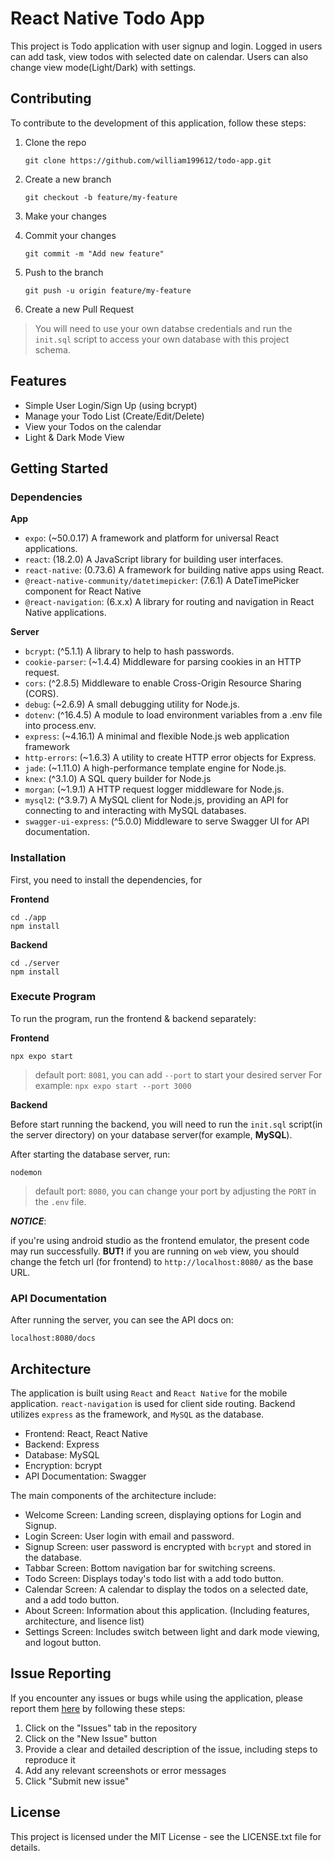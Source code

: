 # React Native Todo App

This project is Todo application with user signup and login. Logged in users can add task, view todos with selected date on calendar. Users can also change view mode(Light/Dark) with settings.

## Contributing

To contribute to the development of this application, follow these steps:

1. Clone the repo

    ```
    git clone https://github.com/william199612/todo-app.git
    ```

2. Create a new branch

    ```
    git checkout -b feature/my-feature
    ```

3. Make your changes

4. Commit your changes

    ```
    git commit -m "Add new feature"
    ```

5. Push to the branch

    ```
    git push -u origin feature/my-feature
    ```

6. Create a new Pull Request

> You will need to use your own databse credentials and run the `init.sql` script to access your own database with this project schema.

## Features

- Simple User Login/Sign Up (using bcrypt)
- Manage your Todo List (Create/Edit/Delete)
- View your Todos on the calendar
- Light & Dark Mode View

## Getting Started

### Dependencies

**App**

- `expo`: (~50.0.17) A framework and platform for universal React applications.
- `react`: (18.2.0) A JavaScript library for building user interfaces.
- `react-native`: (0.73.6) A framework for building native apps using React.
- `@react-native-community/datetimepicker`: (7.6.1) A DateTimePicker component for React Native
- `@react-navigation`: (6.x.x) A library for routing and navigation in React Native applications.

**Server**

- `bcrypt`: (^5.1.1) A library to help to hash passwords.
- `cookie-parser`: (~1.4.4) Middleware for parsing cookies in an HTTP request.
- `cors`: (^2.8.5) Middleware to enable Cross-Origin Resource Sharing (CORS). 
- `debug`: (~2.6.9) A small debugging utility for Node.js.
- `dotenv`: (^16.4.5) A module to load environment variables from a .env file into process.env.
- `express`: (~4.16.1) A minimal and flexible Node.js web application framework
- `http-errors`: (~1.6.3) A utility to create HTTP error objects for Express.
- `jade`: (~1.11.0) A high-performance template engine for Node.js.
- `knex`: (^3.1.0) A SQL query builder for Node.js
- `morgan`: (~1.9.1) A HTTP request logger middleware for Node.js.
- `mysql2`: (^3.9.7) A MySQL client for Node.js, providing an API for connecting to and interacting with MySQL databases.
- `swagger-ui-express`: (^5.0.0) Middleware to serve Swagger UI for API documentation.

### Installation

First, you need to install the dependencies, for

**Frontend**

```
cd ./app
npm install
```

**Backend**

```
cd ./server
npm install
```

### Execute Program

To run the program, run the frontend & backend separately: 

**Frontend**

```
npx expo start
```

> default port: `8081`, you can add `--port` to start your desired server
> For example: `npx expo start --port 3000`

**Backend**

Before start running the backend, you will need to run the `init.sql` script(in the server directory) on your database server(for example, **MySQL**).

After starting the database server, run:

```
nodemon
```

> default port: `8080`, you can change your port by adjusting the `PORT` in the `.env` file.

***NOTICE***: 

if you're using android studio as the frontend emulator, the present code may run successfully. **BUT!** if you are running on `web` view, you should change the fetch url (for frontend) to `http://localhost:8080/` as the base URL. 

### API Documentation

After running the server, you can see the API docs on:

```
localhost:8080/docs
```

## Architecture

The application is built using `React` and `React Native` for the mobile application. `react-navigation` is used for client side routing. Backend utilizes `express` as the framework, and `MySQL` as the database.

- Frontend: React, React Native
- Backend: Express
- Database: MySQL
- Encryption: bcrypt
- API Documentation: Swagger

The main components of the architecture include:

- Welcome Screen: Landing screen, displaying options for Login and Signup.
- Login Screen: User login with email and password.
- Signup Screen: user password is encrypted with `bcrypt` and stored in the database.
- Tabbar Screen: Bottom navigation bar for switching screens.
- Todo Screen: Displays today's todo list with a add todo button.
- Calendar Screen: A calendar to display the todos on a selected date, and a add todo button.
- About Screen: Information about this application. (Including features, architecture, and lisence list)
- Settings Screen: Includes switch between light and dark mode viewing, and logout button.

## Issue Reporting
If you encounter any issues or bugs while using the application, please report them [here](https://github.com/william199612/todo-app/issues) by following these steps:

1. Click on the "Issues" tab in the repository
2. Click on the "New Issue" button
3. Provide a clear and detailed description of the issue, including steps to reproduce it
4. Add any relevant screenshots or error messages
5. Click "Submit new issue"

## License

This project is licensed under the MIT License - see the LICENSE.txt file for details.
